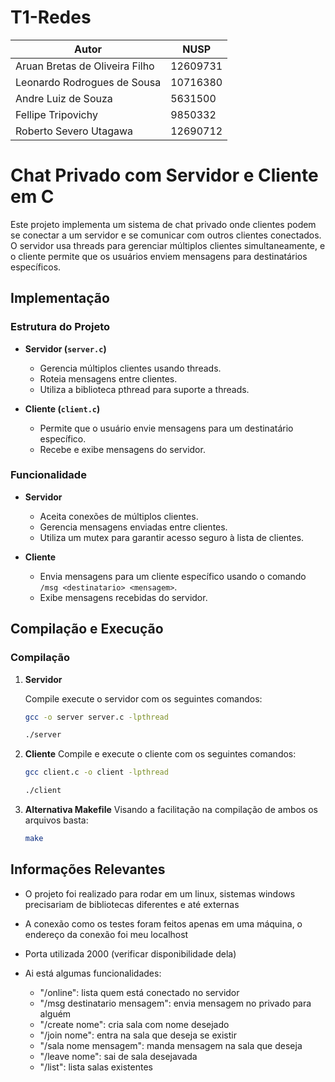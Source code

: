 # T1-Redes


| Autor                          | NUSP      |
| ------------------------------ | --------- |
| Aruan Bretas de Oliveira Filho | 12609731  |
| Leonardo Rodrogues de Sousa    | 10716380  |
| Andre Luiz de Souza            | 5631500   |
| Fellipe Tripovichy             | 9850332   |
| Roberto Severo Utagawa         | 12690712  |


# Chat Privado com Servidor e Cliente em C

Este projeto implementa um sistema de chat privado onde clientes podem se conectar a um servidor e se comunicar com outros clientes conectados. O servidor usa threads para gerenciar múltiplos clientes simultaneamente, e o cliente permite que os usuários enviem mensagens para destinatários específicos.

## Implementação

### Estrutura do Projeto

- **Servidor (`server.c`)**
  - Gerencia múltiplos clientes usando threads.
  - Roteia mensagens entre clientes.
  - Utiliza a biblioteca pthread para suporte a threads.

- **Cliente (`client.c`)**
  - Permite que o usuário envie mensagens para um destinatário específico.
  - Recebe e exibe mensagens do servidor.

### Funcionalidade

- **Servidor**
  - Aceita conexões de múltiplos clientes.
  - Gerencia mensagens enviadas entre clientes.
  - Utiliza um mutex para garantir acesso seguro à lista de clientes.

- **Cliente**
  - Envia mensagens para um cliente específico usando o comando `/msg <destinatario> <mensagem>`.
  - Exibe mensagens recebidas do servidor.

## Compilação e Execução

### Compilação

1. **Servidor**

   Compile execute o servidor com os seguintes comandos:

   ```bash
   gcc -o server server.c -lpthread

   ./server
2. **Cliente**
    Compile e execute o cliente com os seguintes comandos:

   ```bash
   gcc client.c -o client -lpthread

   ./client

3. **Alternativa Makefile**
    Visando a facilitação na compilação de ambos os arquivos basta:

    ```bash
    make
    ```

## Informações Relevantes

  * O projeto foi realizado para rodar em um linux, sistemas windows precisariam de bibliotecas diferentes e até externas
  * A conexão como os testes foram feitos apenas em uma máquina, o endereço da conexão foi meu localhost
  * Porta utilizada 2000 (verificar disponibilidade dela)
  * Ai está algumas funcionalidades:

    * "/online": lista quem está conectado no servidor
    * "/msg destinatario mensagem": envia mensagem no privado para alguém
    * "/create nome": cria sala com nome desejado
    * "/join nome": entra na sala que deseja se existir
    * "/sala nome mensagem": manda mensagem na sala que deseja
    * "/leave nome": sai de sala desejavada
    * "/list": lista salas existentes 
